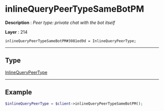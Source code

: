# inlineQueryPeerTypeSameBotPM

**Description** : *Peer type: private chat with the bot itself*

**Layer** : 214

```tl
inlineQueryPeerTypeSameBotPM#3081ed9d = InlineQueryPeerType;
```

---

## Type

[InlineQueryPeerType](type/InlineQueryPeerType)

---

## Example

```php
$inlineQueryPeerType = $client->inlineQueryPeerTypeSameBotPM();
```